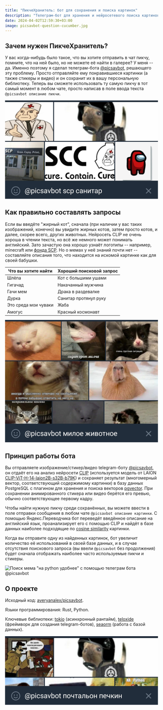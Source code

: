 ```yaml
---
title: "ПикчеХранитель: бот для сохранения и поиска картинок"
description: "Телеграм-бот для хранения и нейросетевого поиска картинок, стикеров и видео по их описанию"
date: 2024-04-02T12:59:30+03:00
image: picsavbot-question-cucumber.jpg
---
```


## Зачем нужен ПикчеХранитель?

У вас когда-нибудь было такое, что вы хотите отправить в чат пикчу, помните, что
на ней было, но не можете её найти в галерее? У меня -- да. Именно поэтому я
сделал телеграм-бота [@picsavbot](https://t.me/picsavbot), решающего эту
проблему. Просто отправляйте ему понравившиеся картинки (а также стикеры и
видео) и он сохранит их в вашу персональную библиотеку. Теперь вы сможете
использовать ту самую пикчу в тот самый момент в любом чате, просто написав в
поле ввода текста `@picsavbot описание пикчи`.

![Поиск мема "Secure. Contain. Cure." в @picsavbot](picsavbot-scp-orderly.jpg)

## Как правильно составлять запросы

Если вы введёте "жирный кот", сначала (при наличии у вас таких изображений,
конечно) вы увидите жирных котов, затем просто котов, и далее, скорее всего,
других животных. Нейросеть CLIP не очень хороша в чтении текста, но всё же
немного может понимать английский. Зато зачастую она хорошо узнаёт логотипы --
например, minecraft или [фонда SCP](https://scpfoundation.net/). Но о мемах у
неё знаний почти нет -- составляйте описания того, что находится на искомой
картинке как для своей бабушки.

|Что вы хотите найти    |Хороший поисковой запрос|
|-----------------------|------------------------|
|Шлёпа                  |Кот с большими ушами    |
|Гигачад                |Накачанный мужчина      |
|Гачи мем               |Драка в раздевалке      |
|Дурка                  |Санитар протянул руку   |
|Это среда мои чуваки   |Жаба                    |
|Амогус                 |Красный космонавт       |

![Поиск "милое животные" в боте @picsavbot](picsavbot-cute-animal.jpg)

## Принцип работы бота

Вы отправляете изображение/стикер/видео telegram-боту
[@picsavbot](https://t.me/picsavbot), он отдаёт его на анализ нейросети
[CLIP](https://openai.com/research/clip) (используется модель от LAION
[CLIP-ViT-H-14-laion2B-s32B-b79K](https://huggingface.co/laion/CLIP-ViT-H-14-laion2B-s32B-b79K))
и сохраняет результат (многомерный вектор, соответствующий содержимому картинки)
в базу данных PostgreSQL с плагином для хранения и поиска векторов
[pgvector](https://github.com/pgvector/pgvector). При сохранении анимированного
стикера или видео берётся его превью, обычно соответствующее первому кадру.

Чтобы найти нужную пикчу среди сохранённых, вы можете ввести в поле отправки
сообщения в любом чате `@picsavbot описание картинки`. С помощью
Яндекс.Переводчика бот переведёт введённое описание на английский язык,
проанализирует его с помощью CLIP и найдёт в базе данных наиболее подходящие по
[cosine similarity](https://en.wikipedia.org/wiki/Cosine_similarity) картинки.

Когда вы отправите одну из найденных картинок, бот увеличит количество её
использований в своей базе данных, и в случае отсутствия поискового запроса (вы
ввели `@picsavbot` без продолжения) будет сначала отображать наиболее часто
используемые пикчи и стикеры.

![Поиск мема "на python удобнее" с помощью телеграм бота
@picsavbot](picsavbot-python.jpg)

## О проекте

Исходный код: [averyanalex/picsavbot](https://github.com/averyanalex/picsavbot).

Языки программирования: Rust, Python.

Ключевые библиотеки: [tokio](https://tokio.rs/) (асинхронный рантайм),
[teloxide](https://github.com/teloxide/teloxide) (фреймворк для создания
telegram-ботов), [seaorm](https://www.sea-ql.org/SeaORM/) (работа с базой
данных).

![Почтальон Печкин](picsavbot-postman-pechkin.jpg)
